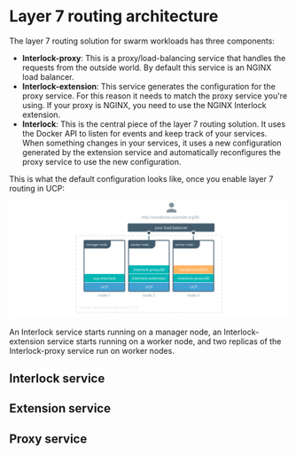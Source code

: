 # Layer 7 routing architecture

The layer 7 routing solution for swarm workloads has three components:

* **Interlock-proxy**: This is a proxy/load-balancing service that handles the
requests from the outside world. By default this service is an NGINX load
balancer.
* **Interlock-extension**: This service generates the configuration for the
proxy service. For this reason it needs to match the proxy service
you're using. If your proxy is NGINX, you need to use the NGINX Interlock extension.
* **Interlock**: This is the central piece of the layer 7 routing solution.
It uses the Docker API to listen for events and keep track of your services.
When something changes in your services, it uses a new configuration generated by
the extension service and automatically reconfigures the proxy service to use
the new configuration.

This is what the default configuration looks like, once you enable layer 7
routing in UCP:

![](../images/interlock-architecture-1.svg)

An Interlock service starts running on a manager node, an Interlock-extension
service starts running on a worker node, and two replicas of the
Interlock-proxy service run on worker nodes.

## Interlock service

## Extension service

## Proxy service
